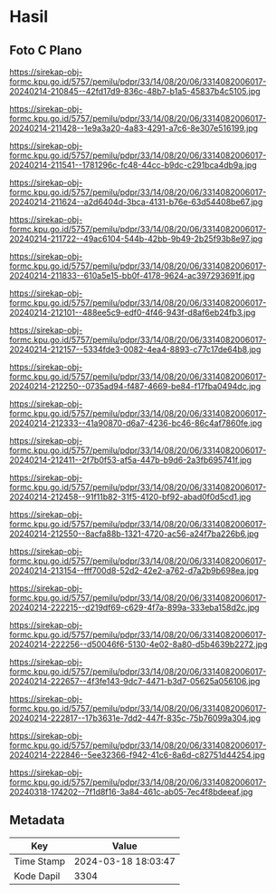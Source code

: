 # Hasil

## Foto C Plano

https://sirekap-obj-formc.kpu.go.id/5757/pemilu/pdpr/33/14/08/20/06/3314082006017-20240214-210845--42fd17d9-836c-48b7-b1a5-45837b4c5105.jpg

https://sirekap-obj-formc.kpu.go.id/5757/pemilu/pdpr/33/14/08/20/06/3314082006017-20240214-211428--1e9a3a20-4a83-4291-a7c6-8e307e516199.jpg

https://sirekap-obj-formc.kpu.go.id/5757/pemilu/pdpr/33/14/08/20/06/3314082006017-20240214-211541--1781296c-fc48-44cc-b9dc-c291bca4db9a.jpg

https://sirekap-obj-formc.kpu.go.id/5757/pemilu/pdpr/33/14/08/20/06/3314082006017-20240214-211624--a2d6404d-3bca-4131-b76e-63d54408be67.jpg

https://sirekap-obj-formc.kpu.go.id/5757/pemilu/pdpr/33/14/08/20/06/3314082006017-20240214-211722--49ac6104-544b-42bb-9b49-2b25f93b8e97.jpg

https://sirekap-obj-formc.kpu.go.id/5757/pemilu/pdpr/33/14/08/20/06/3314082006017-20240214-211833--610a5e15-bb0f-4178-9624-ac397293691f.jpg

https://sirekap-obj-formc.kpu.go.id/5757/pemilu/pdpr/33/14/08/20/06/3314082006017-20240214-212101--488ee5c9-edf0-4f46-943f-d8af6eb24fb3.jpg

https://sirekap-obj-formc.kpu.go.id/5757/pemilu/pdpr/33/14/08/20/06/3314082006017-20240214-212157--5334fde3-0082-4ea4-8893-c77c17de64b8.jpg

https://sirekap-obj-formc.kpu.go.id/5757/pemilu/pdpr/33/14/08/20/06/3314082006017-20240214-212250--0735ad94-f487-4669-be84-f17fba0494dc.jpg

https://sirekap-obj-formc.kpu.go.id/5757/pemilu/pdpr/33/14/08/20/06/3314082006017-20240214-212333--41a90870-d6a7-4236-bc46-86c4af7860fe.jpg

https://sirekap-obj-formc.kpu.go.id/5757/pemilu/pdpr/33/14/08/20/06/3314082006017-20240214-212411--2f7b0f53-af5a-447b-b9d6-2a3fb695741f.jpg

https://sirekap-obj-formc.kpu.go.id/5757/pemilu/pdpr/33/14/08/20/06/3314082006017-20240214-212458--91f11b82-31f5-4120-bf92-abad0f0d5cd1.jpg

https://sirekap-obj-formc.kpu.go.id/5757/pemilu/pdpr/33/14/08/20/06/3314082006017-20240214-212550--8acfa88b-1321-4720-ac56-a24f7ba226b6.jpg

https://sirekap-obj-formc.kpu.go.id/5757/pemilu/pdpr/33/14/08/20/06/3314082006017-20240214-213154--fff700d8-52d2-42e2-a762-d7a2b9b698ea.jpg

https://sirekap-obj-formc.kpu.go.id/5757/pemilu/pdpr/33/14/08/20/06/3314082006017-20240214-222215--d219df69-c629-4f7a-899a-333eba158d2c.jpg

https://sirekap-obj-formc.kpu.go.id/5757/pemilu/pdpr/33/14/08/20/06/3314082006017-20240214-222256--d50046f6-5130-4e02-8a80-d5b4639b2272.jpg

https://sirekap-obj-formc.kpu.go.id/5757/pemilu/pdpr/33/14/08/20/06/3314082006017-20240214-222657--4f3fe143-9dc7-4471-b3d7-05625a056106.jpg

https://sirekap-obj-formc.kpu.go.id/5757/pemilu/pdpr/33/14/08/20/06/3314082006017-20240214-222817--17b3631e-7dd2-447f-835c-75b76099a304.jpg

https://sirekap-obj-formc.kpu.go.id/5757/pemilu/pdpr/33/14/08/20/06/3314082006017-20240214-222846--5ee32366-f942-41c6-8a6d-c82751d44254.jpg

https://sirekap-obj-formc.kpu.go.id/5757/pemilu/pdpr/33/14/08/20/06/3314082006017-20240318-174202--7f1d8f16-3a84-461c-ab05-7ec4f8bdeeaf.jpg


## Metadata

| Key        | Value               |
| ---------- | ------------------- |
| Time Stamp | 2024-03-18 18:03:47 |
| Kode Dapil | 3304                |



